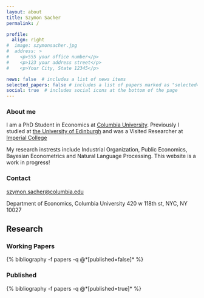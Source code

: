 ```yaml
---
layout: about
title: Szymon Sacher
permalink: /

profile: 
  align: right
#  image: szymonsacher.jpg
#  address: >
#    <p>555 your office number</p>
#    <p>123 your address street</p>
#    <p>Your City, State 12345</p>

news: false  # includes a list of news items
selected_papers: false # includes a list of papers marked as "selected={true}"
social: true  # includes social icons at the bottom of the page
---
```


### About me

I am a PhD Student in Economics at [Columbia University](https://econ.columbia.edu/). Previously I studied at [the University of Edinburgh](https://www.ed.ac.uk/economics) and was a Visited Researcher at [Imperial College](https://www.imperial.ac.uk/business-school/)      

My research instrests include Industrial Organization, Public Economics, Bayesian Econometrics and Natural Language Processing. This website is a work in progress!

### Contact

szymon.sacher@columbia.edu

Department of Economics, Columbia University
420 w 118th st, NYC, NY 10027


## Research
### Working Papers

<div class="publications">
{% bibliography -f papers -q @*[published=false]* %}
</div>

### Published
<div class="publications">
{% bibliography -f papers -q @*[published=true]* %}
</div>
